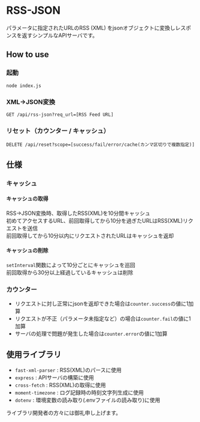 # RSS-JSON

パラメータに指定されたURLのRSS (XML) をjsonオブジェクトに変換しレスポンスを返すシンプルなAPIサーバです。

## How to use

### 起動

```
node index.js
```

### XML→JSON変換

```
GET /api/rss-json?req_url=[RSS Feed URL]
```

### リセット（カウンター / キャッシュ）

```
DELETE /api/reset?scope=[success/fail/error/cache(カンマ区切りで複数指定)]
```

## 仕様

### キャッシュ

#### キャッシュの取得

RSS→JSON変換時、取得したRSS(XML)を10分間キャッシュ  
初めてアクセスするURL、前回取得してから10分を過ぎたURLはRSS(XML)リクエストを送信  
前回取得してから10分以内にリクエストされたURLはキャッシュを返却  

#### キャッシュの削除

`setInterval`関数によって10分ごとにキャッシュを巡回  
前回取得から30分以上経過しているキャッシュは削除

### カウンター

- リクエストに対し正常にjsonを返却できた場合は`counter.success`の値に1加算
- リクエストが不正（パラメータ未指定など）の場合は`counter.fail`の値に1加算
- サーバの処理で問題が発生した場合は`counter.error`の値に1加算

## 使用ライブラリ

- `fast-xml-parser` : RSS(XML)のパースに使用
- `express` : APIサーバの構築に使用
- `cross-fetch` : RSS(XML)の取得に使用
- `moment-timezone` : ログ記録時の時刻文字列生成に使用
- `dotenv` : 環境変数の読み取り(.envファイルの読み取り)に使用

ライブラリ開発者の方々には御礼申し上げます。

